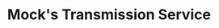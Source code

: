---
title: "Mock's Transmission Service"
url: /cottage-grove/mocks-transmission-service/
shop: car repair
---